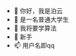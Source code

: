 - 👋 你好，我是泊云
- 👀 是一名普通大学生 
- 🌱 我将要学算法
- 💞️ 新手
- 📫 用户名即qq

<!---
1463080015/1463080015 is a ✨ special ✨ repository because its `README.md` (this file) appears on your GitHub profile.
You can click the Preview link to take a look at your changes.
--->
